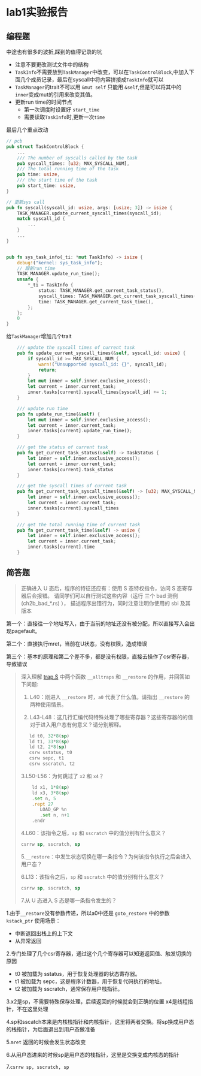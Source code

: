 # lab1实验报告

## 编程题

中途也有很多的波折,踩到的值得记录的坑

- 注意不要更改测试文件中的结构
- `TaskInfo`不需要放到`TaskManager`中改变，可以在`TaskControlBlock`,中加入下面几个成员记录，最后在syscall中将内容拼接成`TaskInfo`就可以
- `TaskManager`的trait不可以用 `&mut self` 只能用 `&self`,但是可以将其中的`inner`变成mut的引用来改变其值。
- 更新run time的时间节点
  - 第一次调度时设置好 `start_time`
  - 需要读取`TaskInfo`时,更新一次`time`

最后几个重点改动

```rust
// pcb
pub struct TaskControlBlock {
    ...
    /// The number of syscalls called by the task
    pub syscall_times: [u32; MAX_SYSCALL_NUM],
    /// The total running time of the task
    pub time: usize,
    /// the start time of the task
    pub start_time: usize,
}

// 更新sys call
pub fn syscall(syscall_id: usize, args: [usize; 3]) -> isize {
    TASK_MANAGER.update_current_syscall_times(syscall_id);
    match syscall_id {
        ...
    }
    ...
}


pub fn sys_task_info(_ti: *mut TaskInfo) -> isize {
    debug!("kernel: sys_task_info");
    // 跟新run time
    TASK_MANAGER.update_run_time();
    unsafe {
        *_ti = TaskInfo {
            status: TASK_MANAGER.get_current_task_status(),
            syscall_times: TASK_MANAGER.get_current_task_syscall_times(),
            time: TASK_MANAGER.get_current_task_time(),
        };
    };
    0
}
```

给`TaskManager`增加几个trait

```rust
    /// update the syscall times of current task
    pub fn update_current_syscall_times(&self, syscall_id: usize) {
        if syscall_id >= MAX_SYSCALL_NUM {
            warn!("Unsupported syscall_id: {}", syscall_id);
            return;
        }
        let mut inner = self.inner.exclusive_access();
        let current = inner.current_task;
        inner.tasks[current].syscall_times[syscall_id] += 1;
    }

    /// update run time
    pub fn update_run_time(&self) {
        let mut inner = self.inner.exclusive_access();
        let current = inner.current_task;
        inner.tasks[current].update_run_time();
    }

    /// get the status of current task
    pub fn get_current_task_status(&self) -> TaskStatus {
        let inner = self.inner.exclusive_access();
        let current = inner.current_task;
        inner.tasks[current].task_status
    }

    /// get the syscall times of current task
    pub fn get_current_task_syscall_times(&self) -> [u32; MAX_SYSCALL_NUM] {
        let inner = self.inner.exclusive_access();
        let current = inner.current_task;
        inner.tasks[current].syscall_times
    }

    /// get the total running time of current task
    pub fn get_current_task_time(&self) -> usize {
        let inner = self.inner.exclusive_access();
        let current = inner.current_task;
        inner.tasks[current].time
    }
```

## 简答题

>正确进入 U 态后，程序的特征还应有：使用 S 态特权指令，访问 S 态寄存器后会报错。 请同学们可以自行测试这些内容（运行 三个 bad 测例 (ch2b\_bad\_\*.rs) ）， 描述程序出错行为，同时注意注明你使用的 sbi 及其版本

第一个：直接往一个地址写入，由于当前的地址还没有被分配，所以直接写入会出现pagefault。

第二个：直接执行mret，当前在U状态，没有权限，造成错误

第三个：基本的原理和第二个差不多，都是没有权限，直接去操作了csr寄存器，导致错误

>
>深入理解 [trap.S](https://github.com/LearningOS/rCore-Tutorial-Code-2024S/blob/ch3/os/src/trap/trap.S) 中两个函数 `__alltraps` 和 `__restore` 的作用，并回答如下问题:
>
>1. L40：刚进入 `__restore` 时，`a0` 代表了什么值。请指出 `__restore` 的两种使用情景。
>
>2. L43-L48：这几行汇编代码特殊处理了哪些寄存器？这些寄存器的的值对于进入用户态有何意义？请分别解释。
>
>```asm
>    ld t0, 32*8(sp)
>    ld t1, 33*8(sp)
>    ld t2, 2*8(sp)
>    csrw sstatus, t0
>    csrw sepc, t1
>    csrw sscratch, t2
>```
>
>3.L50-L56：为何跳过了 `x2` 和 `x4`？
>
> ```asm
>     ld x1, 1*8(sp)
>     ld x3, 3*8(sp)
>     .set n, 5
>     .rept 27
>        LOAD_GP %n
>        .set n, n+1
>     .endr
> ```
>
>4.L60：该指令之后，`sp` 和 `sscratch` 中的值分别有什么意义？
>
> ```asm
> csrrw sp, sscratch, sp
> ```
>
>5.`__restore`：中发生状态切换在哪一条指令？为何该指令执行之后会进入用户态？
>
>6.L13：该指令之后，`sp` 和 `sscratch` 中的值分别有什么意义？
>
> ```asm
> csrrw sp, sscratch, sp
> ```
>
>7.从 U 态进入 S 态是哪一条指令发生的？

1.由于`__restore`没有参数传递，所以a0中还是 `goto_restore` 中的参数 `kstack_ptr`
使用场景：

- 中断返回出栈上的上下文
- 从异常返回

2.专门处理了几个csr寄存器，通过这个几个寄存器可以知道返回值、触发切换的原因

- t0 被加载为 sstatus，用于恢复处理器的状态寄存器。
- t1 被加载为 sepc，这是程序计数器，用于恢复代码执行的地址。
- t2 被加载为 sscratch，通常保存用户栈指针。

3.x2是sp，不需要特殊保存处理，后续返回的时候就会到正确的位置
x4是线程指针，不在这里处理

4.sp和sscatch本来是内核栈指针和内核指针，这里将两者交换。将sp换成用户态的栈指针，为后面退出到用户态做准备

5.`mret` 返回的时候会发生状态改变

6.从用户态进来的时候sp是用户态的栈指针，这里是交换变成内核态的指针

7.`csrrw sp, sscratch, sp`
